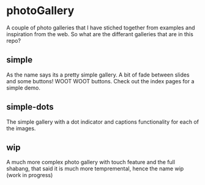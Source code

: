 # photoGallery

A couple of photo galleries that I have stiched together from examples and inspiration from the web.
So what are the differant galleries that are in this repo?

## simple

As the name says its a pretty simple gallery. A bit of fade between slides and some buttons! WOOT WOOT buttons. Check out the index pages for a simple demo.

## simple-dots

The simple gallery with a dot indicator and captions functionality for each of the images.

## wip

A much more complex photo gallery with touch feature and the full shabang, that said it is much more tempremental, hence the name wip (work in progress)
